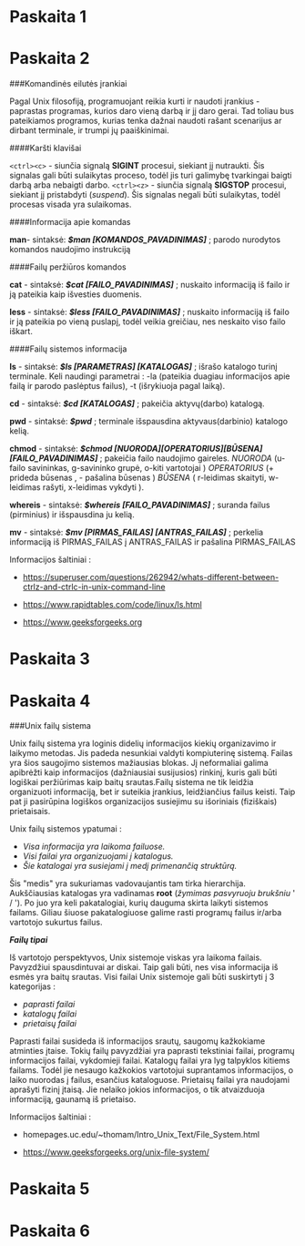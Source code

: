 # Paskaita 1

# Paskaita 2
###Komandinės eilutės įrankiai

Pagal Unix filosofiją, programuojant reikia kurti ir naudoti įrankius - paprastas programas, kurios daro vieną darbą ir jį daro gerai.
Tad toliau bus pateikiamos programos, kurias tenka dažnai naudoti rašant scenarijus ar dirbant terminale, ir trumpi jų paaiškinimai.


####Karšti klavišai

`<ctrl><c>`  - siunčia signalą **SIGINT** procesui, siekiant jį nutraukti. Šis signalas gali būti sulaikytas proceso, todėl jis turi galimybę tvarkingai baigti darbą arba nebaigti darbo.
`<ctrl><z>`  - siunčia signalą **SIGSTOP** procesui, siekiant jį pristabdyti (*suspend*). Šis signalas negali būti sulaikytas, todėl procesas visada yra sulaikomas.

####Informacija apie komandas

**man**- sintaksė: ***$man [KOMANDOS_PAVADINIMAS]*** ; parodo nurodytos komandos naudojimo instrukciją

####Failų peržiūros komandos

**cat** - sintaksė: ***$cat [FAILO_PAVADINIMAS]*** ; nuskaito informaciją iš failo ir ją pateikia kaip išvesties duomenis.

**less** - sintaksė: ***$less [FAILO_PAVADINIMAS]*** ; nuskaito informaciją iš failo ir ją pateikia po vieną puslapį, todėl veikia greičiau, nes neskaito viso failo iškart.

####Failų sistemos informacija

**ls** - sintaksė: ***$ls [PARAMETRAS] [KATALOGAS]*** ; išrašo katalogo turinį terminale. Keli naudingi parametrai : -la (pateikia duagiau informacijos apie failą ir parodo paslėptus failus), -t (išrykiuoja pagal laiką).

**cd** - sintaksė: ***$cd [KATALOGAS]*** ; pakeičia aktyvų(darbo) katalogą.

**pwd** - sintaksė: ***$pwd*** ; terminale išspausdina aktyvaus(darbinio) katalogo kelią.

**chmod** - sintaksė: ***$chmod [NUORODA][OPERATORIUS][BŪSENA] [FAILO_PAVADINIMAS]*** ;  pakeičia failo naudojimo gaireles. *NUORODA* (u-failo savininkas, g-savininko grupė, o-kiti vartotojai ) *OPERATORIUS* (+ prideda būsenas , - pašalina būsenas ) *BŪSENA* ( r-leidimas skaityti, w-leidimas rašyti, x-leidimas vykdyti ).  

**whereis** - sintaksė: ***$whereis [FAILO_PAVADINIMAS]*** ; suranda failus (pirminius) ir išspausdina ju kelią.

**mv** - sintaksė: ***$mv [PIRMAS_FAILAS] [ANTRAS_FAILAS]*** ; perkelia informaciją iš PIRMAS_FAILAS į ANTRAS_FAILAS ir pašalina PIRMAS_FAILAS

Informacijos šaltiniai :

* https://superuser.com/questions/262942/whats-different-between-ctrlz-and-ctrlc-in-unix-command-line

* https://www.rapidtables.com/code/linux/ls.html

* https://www.geeksforgeeks.org
# Paskaita 3

# Paskaita 4
###Unix failų sistema

Unix failų sistema yra loginis didelių informacijos kiekių organizavimo ir laikymo metodas. Jis padeda nesunkiai valdyti kompiuterinę sistemą. Failas yra šios saugojimo sistemos mažiausias blokas. Jį neformaliai galima apibrėžti kaip informacijos (dažniausiai susijusios) rinkinį, kuris gali būti logiškai peržiūrimas kaip baitų srautas.Failų sistema ne tik leidžia organizuoti informaciją, bet ir suteikia įrankius, leidžiančius failus keisti. Taip pat ji pasirūpina logiškos organizacijos susiejimu su išoriniais (fiziškais) prietaisais.
 
Unix failų sistemos ypatumai :
 * *Visa informacija yra laikoma failuose.*
 *  *Visi failai yra organizuojami į katalogus.*
 * *Šie katalogai yra susiejami į medį primenančią struktūrą.*

Šis "medis" yra sukuriamas vadovaujantis tam tirka hierarchija. Aukščiausias katalogas yra vadinamas **root** (*žymimas pasvyruoju brukšniu* ' / '). Po juo yra keli pakatalogiai, kurių dauguma skirta laikyti sistemos failams. Giliau šiuose pakatalogiuose galime rasti programų failus ir/arba vartotojo sukurtus failus.

***Failų tipai***

Iš vartotojo perspektyvos, Unix sistemoje viskas yra laikoma failais. Pavyzdžiui spausdintuvai ar diskai.
Taip gali būti, nes visa informacija iš esmės yra baitų srautas. Visi failai Unix sistemoje gali būti suskirtyti į 3 kategorijas :
 * *paprasti failai*
 * *katalogų failai*
 * *prietaisų failai*

Paprasti failai susideda iš informacijos srautų, saugomų kažkokiame atminties įtaise. Tokių failų pavyzdžiai yra paprasti tekstiniai failai, programų informacijos failai, vykdomieji failai.
Katalogų failai yra lyg talpyklos kitiems failams. Todėl jie nesaugo kažkokios vartotojui suprantamos informacijos, o laiko nuorodas į failus, esančius kataloguose.
Prietaisų failai yra naudojami aprašyti fizinį įtaisą. Jie nelaiko jokios informacijos, o tik atvaizduoja informaciją, gaunamą iš prietaiso.

Informacijos šaltiniai :

* homepages.uc.edu/~thomam/Intro_Unix_Text/File_System.html

* https://www.geeksforgeeks.org/unix-file-system/

# Paskaita 5

# Paskaita 6
